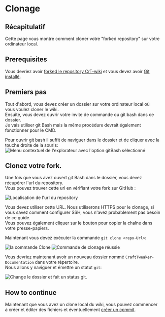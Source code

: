 # Clonage

## Récapitulatif

Cette page vous montre comment cloner votre "forked repository" sur votre ordinateur local.

## Prerequisites

Vous devriez avoir [forked le repository CrT-wiki](/Contribute/SetupGithub/) et vous devez avoir [Git installé](/Contribute/LocalClone/InstallingGit/).

## Premiers pas

Tout d'abord, vous devez créer un dossier sur votre ordinateur local où vous voulez cloner le wiki.  
Ensuite, vous devez ouvrir votre invite de commande ou git bash dans ce dossier.  
Je vais utiliser git Bash mais la même procédure devrait également fonctionner pour le CMD.

Pour ouvrir git bash il suffit de naviguer dans le dossier et de cliquer avec la touche droite de la souris:  
![Menu contextuel de l'explorateur avec l'option gitBash sélectionné](/Contribute/LocalClone/assets/ExplorerContextMenu_GitBash.png)

## Clonez votre fork.

Une fois que vous avez ouvert git Bash dans le dossier, vous devez récupérer l'url du repository.  
Vous pouvez trouver cette url en vérifiant votre fork sur GitHub :

![Localisation de l'url du repository](/Contribute/LocalClone/assets/GitHub_CloneLink.png)

Vous devez utiliser cette URL. Nous utiliserons HTTPS pour le clonage, si vous savez comment configurer SSH, vous n'avez probablement pas besoin de ce guide.  
Vous pouvez également cliquer sur le bouton pour copier la chaîne dans votre presse-papiers.

Maintenant vous devez exécuter la commande `git clone <repo-Url>`:

![la commande Clone](/Contribute/LocalClone/assets/GitBash_CloneCommand.png) ![Commande de clonage réussie](/Contribute/LocalClone/assets/GitBash_CloneCommandSuccess.png)

Vous devriez maintenant avoir un nouveau dossier nommé `CraftTweaker-Documentation` dans votre répertoire.  
Nous allons y naviguer et émettre un statut `git`:

![Change le dossier et fait un status git.](/Contribute/LocalClone/assets/GitBash_Clone_GitStatus.png)

## How to continue

Maintenant que vous avez un clone local du wiki, vous pouvez commencer à créer et éditer des fichiers et éventuellement [créer un commit](/Contribute/LocalClone/CreateCommit/).